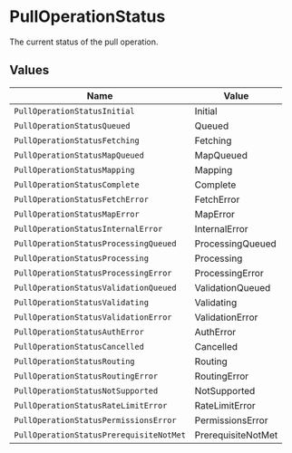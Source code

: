 # PullOperationStatus

The current status of the pull operation.


## Values

| Name                                    | Value                                   |
| --------------------------------------- | --------------------------------------- |
| `PullOperationStatusInitial`            | Initial                                 |
| `PullOperationStatusQueued`             | Queued                                  |
| `PullOperationStatusFetching`           | Fetching                                |
| `PullOperationStatusMapQueued`          | MapQueued                               |
| `PullOperationStatusMapping`            | Mapping                                 |
| `PullOperationStatusComplete`           | Complete                                |
| `PullOperationStatusFetchError`         | FetchError                              |
| `PullOperationStatusMapError`           | MapError                                |
| `PullOperationStatusInternalError`      | InternalError                           |
| `PullOperationStatusProcessingQueued`   | ProcessingQueued                        |
| `PullOperationStatusProcessing`         | Processing                              |
| `PullOperationStatusProcessingError`    | ProcessingError                         |
| `PullOperationStatusValidationQueued`   | ValidationQueued                        |
| `PullOperationStatusValidating`         | Validating                              |
| `PullOperationStatusValidationError`    | ValidationError                         |
| `PullOperationStatusAuthError`          | AuthError                               |
| `PullOperationStatusCancelled`          | Cancelled                               |
| `PullOperationStatusRouting`            | Routing                                 |
| `PullOperationStatusRoutingError`       | RoutingError                            |
| `PullOperationStatusNotSupported`       | NotSupported                            |
| `PullOperationStatusRateLimitError`     | RateLimitError                          |
| `PullOperationStatusPermissionsError`   | PermissionsError                        |
| `PullOperationStatusPrerequisiteNotMet` | PrerequisiteNotMet                      |